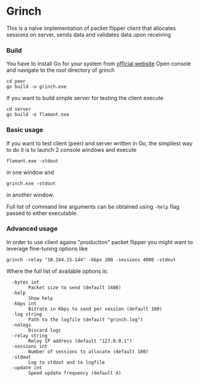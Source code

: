 # Grinch

This is a naive implementation of packet flipper client that allocates sessions on server, sends data and validates data upon receiving

### Build

You have to install Go for your system from [official website](https://golang.org/doc/install)
Open console and navigate to the root directory of grinch

    cd peer
	go build -o grinch.exe
	
If you want to build simple server for testing the client execute

    cd server
	go build -o flamant.exe
	
### Basic usage

If you want to test client (peer) and server written in Go, the simpliest way to do it is to launch 2 console windows and execute 

    flamant.exe -stdout
	
in one window and 

    grinch.exe -stdout
	
in another window.

Full list of command line arguments can be obtained using `-help` flag passed to either executable.

### Advanced usage

In order to use client agains "production" packet flipper you might want to leverage fine-tuning options like

    grinch -relay "10.164.15.144" -kbps 200 -sessions 4000 -stdout
	
Where the full list of available options is:

	  -bytes int
			Packet size to send (default 1400)
	  -help
			Show help
	  -kbps int
			Bitrate in Kbps to send per session (default 100)
	  -log string
			Path to the logfile (default "grinch.log")
	  -nologs
			Discard logs
	  -relay string
			Relay IP address (default "127.0.0.1")
	  -sessions int
			Number of sessions to allocate (default 100)
	  -stdout
			Log to stdout and to logfile
	  -update int
			Speed update frequency (default 4)